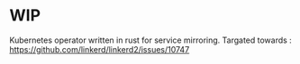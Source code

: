 # WIP
Kubernetes operator written in rust for service mirroring.
Targated towards : https://github.com/linkerd/linkerd2/issues/10747
